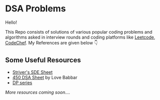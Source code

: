 # DSA Problems

Hello!

This Repo consists of solutions of various popular coding problems and algorithms asked in interview rounds and coding platforms like [Leetcode](https://leetcode.com/), [CodeChef](https://www.codechef.com/).
My References are given below 👇


## Some Useful Resources
- [Striver's SDE Sheet](https://takeuforward.org/interviews/strivers-sde-sheet-top-coding-interview-problems/)
- [450 DSA Sheet](https://www.geeksforgeeks.org/dsa-sheet-by-love-babbar/) by Love Babbar
- [DP series](https://takeuforward.org/dynamic-programming/striver-dp-series-dynamic-programming-problems/#)

*More resources coming soon....*

